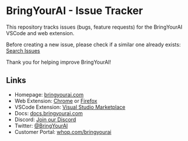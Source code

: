 # BringYourAI - Issue Tracker

This repository tracks issues (bugs, feature requests) for the BringYourAI VSCode and web extension.

Before creating a new issue, please check if a similar one already exists: [Search Issues](https://github.com/BringYourAI/BringYourAI/issues?q=is%3Aissue)

Thank you for helping improve BringYourAI!

## Links

-   Homepage: [bringyourai.com](https://bringyourai.com)
-   Web Extension: [Chrome](https://chromewebstore.google.com/detail/bringyourai/dfpabfjclfeojjgeblcfoblgbgnjhahn) or [Firefox](https://addons.mozilla.org/en-US/firefox/addon/bringyourai)
-   VSCode Extension: [Visual Studio Marketplace](https://marketplace.visualstudio.com/items?itemName=BringYourAI.bringyourai)
-   Docs: [docs.bringyourai.com](https://docs.bringyourai.com)
-   Discord: [Join our Discord](https://discord.gg/vwXfSXFK2r)
-   Twitter: [@BringYourAI](https://x.com/BringYourAI)
-   Customer Portal: [whop.com/bringyourai](https://whop.com/bringyourai)

